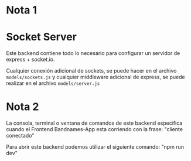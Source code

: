 # Nota 1
# Socket Server
Este backend contiene todo lo necesario para configurar un servidor de express + socket.io.

Cualquier conexión adicional de sockets, se puede hacer en el archivo ```models/sockets.js``` y cualquier middleware adicional de express, se puede realizar en el archivo ```models/server.js```

# Nota 2
La consola, terminal o ventana de comandos de este backend especifica cuando el Frontend Bandnames-App esta corriendo con la frase: "cliente conectado"

Para abrir este backend podemos utilizar el siguiente comando: "npm run dev"